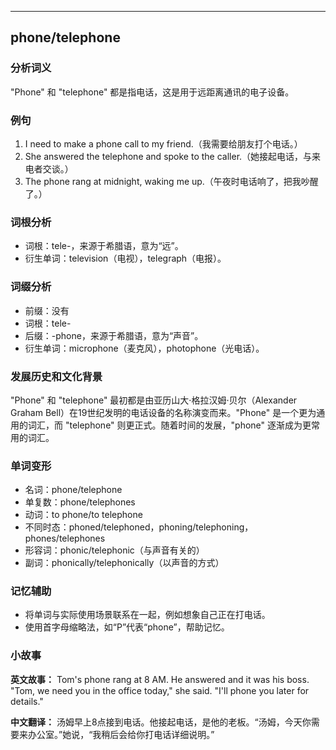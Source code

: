 
---------------
## phone/telephone
### 分析词义
"Phone" 和 "telephone" 都是指电话，这是用于远距离通讯的电子设备。

### 例句
1. I need to make a phone call to my friend.（我需要给朋友打个电话。）
2. She answered the telephone and spoke to the caller.（她接起电话，与来电者交谈。）
3. The phone rang at midnight, waking me up.（午夜时电话响了，把我吵醒了。）

### 词根分析
- 词根：tele-，来源于希腊语，意为“远”。
- 衍生单词：television（电视），telegraph（电报）。

### 词缀分析
- 前缀：没有
- 词根：tele-
- 后缀：-phone，来源于希腊语，意为“声音”。
- 衍生单词：microphone（麦克风），photophone（光电话）。

### 发展历史和文化背景
"Phone" 和 "telephone" 最初都是由亚历山大·格拉汉姆·贝尔（Alexander Graham Bell）在19世纪发明的电话设备的名称演变而来。"Phone" 是一个更为通用的词汇，而 "telephone" 则更正式。随着时间的发展，"phone" 逐渐成为更常用的词汇。

### 单词变形
- 名词：phone/telephone
- 单复数：phone/telephones
- 动词：to phone/to telephone
- 不同时态：phoned/telephoned，phoning/telephoning，phones/telephones
- 形容词：phonic/telephonic（与声音有关的）
- 副词：phonically/telephonically（以声音的方式）

### 记忆辅助
- 将单词与实际使用场景联系在一起，例如想象自己正在打电话。
- 使用首字母缩略法，如“P”代表“phone”，帮助记忆。

### 小故事
**英文故事：**
Tom's phone rang at 8 AM. He answered and it was his boss. "Tom, we need you in the office today," she said. "I'll phone you later for details."

**中文翻译：**
汤姆早上8点接到电话。他接起电话，是他的老板。“汤姆，今天你需要来办公室。”她说，“我稍后会给你打电话详细说明。”

